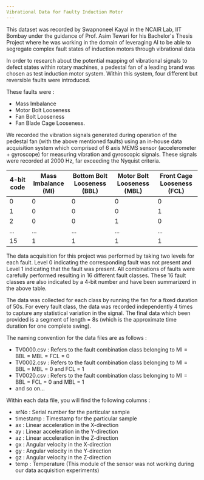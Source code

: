 ```yaml
---
Vibrational Data for Faulty Induction Motor
---
```

This dataset was recorded by Swapnoneel Kayal in the NCAIR Lab, IIT Bombay under the guidance of Prof. Asim Tewari for his Bachelor's Thesis Project where he was working in the domain of leveraging AI to be able to segregate complex fault states of induction motors through vibrational data

In order to research about the potential mapping of vibrational signals to defect states within rotary machines, a pedestal fan of a leading brand was chosen as test induction motor system. Within this system, four different but reversible faults were introduced. 

These faults were : 
- Mass Imbalance
- Motor Bolt Looseness
- Fan Bolt Looseness
- Fan Blade Cage Looseness.

We recorded the vibration signals generated during operation of the pedestal fan (with the above mentioned faults) using an in-house data acquisition system which comprised of 6 axis MEMS sensor (accelerometer + gyroscope) for measuring vibration and gyroscopic signals. These signals were recorded at 2000 Hz, far exceeding the Nyquist criteria.

| 4-bit code | Mass Imbalance (MI) | Bottom Bolt Looseness (BBL) | Motor Bolt Looseness (MBL) | Front Cage Looseness (FCL) |
|------------|----------------|-----------------------|----------------------|----------------------|
| 0          | 0              | 0                     | 0                    | 0                    |
| 1          | 0              | 0                     | 0                    | 1                    |
| 2          | 0              | 0                     | 1                    | 0                    |
| ...        | ...            | ...                   | ...                  | ...                  |
| 15         | 1              | 1                     | 1                    | 1                    |

The data acquisition for this project was performed by taking two levels for each fault. Level 0 indicating the corresponding fault was not present and Level 1 indicating that the fault was present. All combinations of faults were carefully performed resulting in 16 different fault classes. These 16 fault classes are also indicated by a 4-bit number and have been summarizerd in the above table.  

The data was collected for each class by running the fan for a fixed duration of 50s. For every fault class, the data was recorded independently 4 times to capture any statistical variation in the signal. The final data which been provided is a segment of length = 8s (which is the approximate time duration for one complete swing).

The naming convention for the data files are as follows : 
- TV0000.csv : Refers to the fault combination class belonging to MI = BBL = MBL = FCL = 0 
- TV0002.csv : Refers to the fault combination class belonging to MI = BBL = MBL = 0 and FCL = 1
- TV0020.csv : Refers to the fault combination class belonging to MI = BBL = FCL = 0 and MBL = 1
- and so on...

Within each data file, you will find the following columns : 
- srNo : Serial number for the particular sample
- timestamp : Timestamp for the particular sample
- ax : Linear acceleration in the X-direction
- ay : Linear acceleration in the Y-direction
- az : Linear acceleration in the Z-direction
- gx : Angular velocity in the X-direction
- gy : Angular velocity in the Y-direction
- gz : Angular velocity in the Z-direction
- temp : Temperature (This module of the sensor was not working during our data acquisition experiments)
